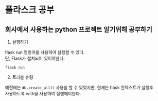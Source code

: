 # 플라스크 공부

## 회사에서 사용하는 python 프로젝트 알기위해 공부하기

1. 실행하기

flask run 명령어를 사용하여 실행할 수 있다.  
단, Flask가 설치되어 있어야한다.

```commandline
flask run    
```

2. 트러블 슈팅

예전에는 ``db.create_all()`` 사용을 할 수 있었지만, 현재는 flask 컨텍스트가 실행후 사용하도록 with을 사용하여 실행해야한다.
